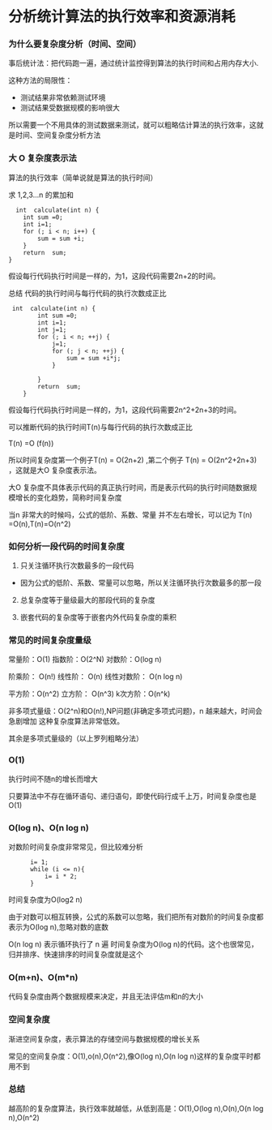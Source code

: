 #  分析统计算法的执行效率和资源消耗

### 为什么要复杂度分析（时间、空间）

事后统计法：把代码跑一遍，通过统计监控得到算法的执行时间和占用内存大小.

这种方法的局限性：

 - 测试结果非常依赖测试环境
 - 测试结果受数据规模的影响很大

所以需要一个不用具体的测试数据来测试，就可以粗略估计算法的执行效率，这就是时间、空间复杂度分析方法


### 大 O 复杂度表示法

算法的执行效率（简单说就是算法的执行时间）

求 1,2,3...n 的累加和

	  int  calculate(int n) {
        int sum =0;
        int i=1;
        for (; i < n; i++) {
            sum = sum +i;
        }
        return  sum;
    }


假设每行代码执行时间是一样的，为1，这段代码需要2n+2的时间。

总结 代码的执行时间与每行代码的执行次数成正比

	
	 int  calculate(int n) {
	        int sum =0;
	        int i=1;
	        int j=1;
	        for (; i < n; ++j) {
	            j=1;
	            for (; j < n; ++j) {
	                sum = sum +i*j;
	            }
	
	        }
	        return  sum;
	    }

假设每行代码执行时间是一样的，为1，这段代码需要2n^2+2n+3的时间。

可以推断代码的执行时间T(n)与每行代码的执行次数成正比

T(n) =O (f(n))

所以时间复杂度第一个例子T(n) = O(2n+2) ,第二个例子 T(n) = O(2n^2+2n+3)  ，这就是大O 复杂度表示法。

大O 复杂度不具体表示代码的真正执行时间，而是表示代码的执行时间随数据规模增长的变化趋势，简称时间复杂度

当n 非常大的时候吗，公式的低阶、系数、常量 并不左右增长，可以记为 T(n) =O(n),T(n)=O(n^2)


### 如何分析一段代码的时间复杂度

1. 只关注循环执行次数最多的一段代码
   
  - 因为公式的低阶、系数、常量可以忽略，所以关注循环执行次数最多的那一段
 
  
2. 总复杂度等于量级最大的那段代码的复杂度


3. 嵌套代码的复杂度等于嵌套内外代码复杂度的乘积


### 常见的时间复杂度量级

常量阶：O(1)     指数阶：O(2^N)   对数阶：O(log n)

阶乘阶： O(n!)   线性阶：  O(n)     线性对数阶： O(n log n)

平方阶：O(n^2)    立方阶： O(n^3)   k次方阶：O(n^k)

非多项式量级：O(2^n)和O(n!),NP问题(非确定多项式问题)，n 越来越大，时间会急剧增加
这种复杂度算法非常低效。

其余是多项式量级的（以上罗列粗略分法）



### O(1)
  

执行时间不随n的增长而增大

只要算法中不存在循环语句、递归语句，即使代码行成千上万，时间复杂度也是O(1)


### O(log n)、O(n log n)
 

对数阶时间复杂度非常常见，但比较难分析

          i= 1;
          while (i <= n){
              i= i * 2;
          }


时间复杂度为O(log2 n)

由于对数可以相互转换，公式的系数可以忽略，我们把所有对数阶的时间复杂度都表示为O(log n),忽略对数的底数

O(n log n)  表示循环执行了 n 遍 时间复杂度为O(log n)的代码。这个也很常见，归并排序、快速排序的时间复杂度就是这个


### O(m+n)、O(m*n)

代码复杂度由两个数据规模来决定，并且无法评估m和n的大小




### 空间复杂度

渐进空间复杂度，表示算法的存储空间与数据规模的增长关系

常见的空间复杂度：O(1),o(n),O(n^2),像O(log n),O(n log n)这样的复杂度平时都用不到



### 总结

越高阶的复杂度算法，执行效率就越低，从低到高是：O(1),O(log n),O(n),O(n log n),O(n^2)

